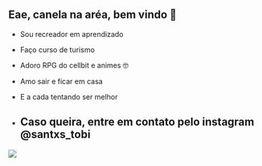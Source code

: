 ## Eae, canela na aréa, bem vindo 🙂

- Sou recreador em aprendizado
- Faço curso de turismo
- Adoro RPG do cellbit e animes 🤓
- Amo sair e ficar em casa
- E a cada tentando ser melhor

- ## Caso queira, entre em contato pelo instagram @santxs_tobi

![](https://media1.tenor.com/m/FSA1OtLtuNsAAAAC/shidou-ryusei-bllk.gif)


